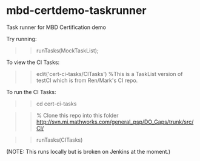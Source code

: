 # mbd-certdemo-taskrunner
Task runner for MBD Certification demo

Try running:

>> runTasks(MockTaskList);

To view the CI Tasks:

>> edit('cert-ci-tasks/CITasks') %This is a TaskList version of testCI which is from Ren/Mark's CI repo.

To run the CI Tasks:

>> cd cert-ci-tasks

>> % Clone this repo into this folder http://svn.mi.mathworks.com/general_psp/DO_Gaps/trunk/src/CI/

>> runTasks(CITasks)

(NOTE: This runs locally but is broken on Jenkins at the moment.)
